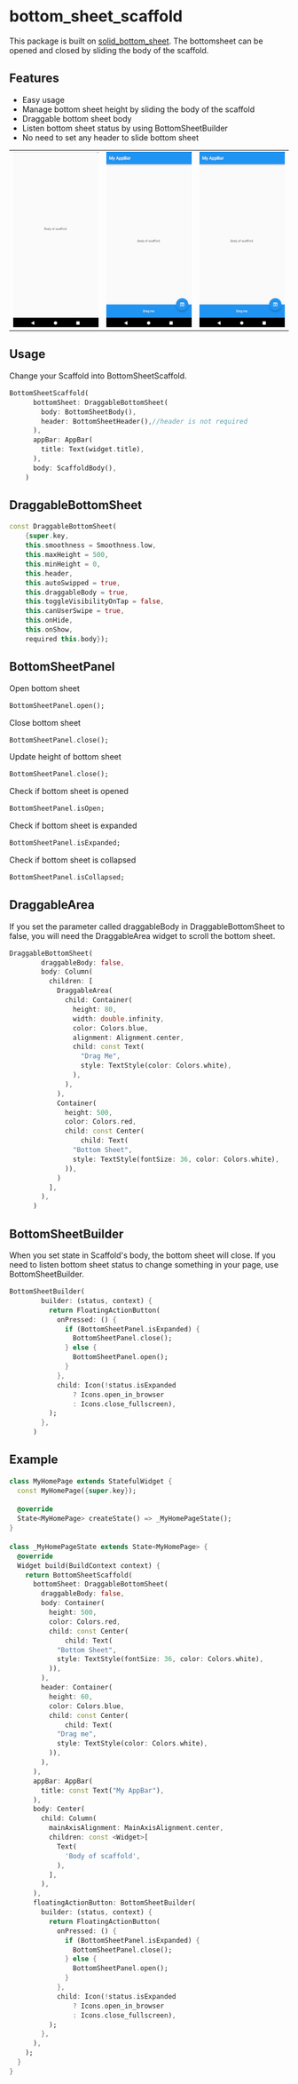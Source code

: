 # bottom_sheet_scaffold

This package is built on [solid_bottom_sheet](https://pub.dev/packages/solid_bottom_sheet). The bottomsheet can be opened and closed by sliding the body of the scaffold.

## Features

- Easy usage
- Manage bottom sheet height by sliding the body of the scaffold
- Draggable bottom sheet body
- Listen bottom sheet status by using BottomSheetBuilder
- No need to set any header to slide bottom sheet

<div style="text-align: center">
    <table>
        <tr>       
            <td style="text-align: center">
                <img src="https://raw.githubusercontent.com/FlutterWay/files/main/bottom_sheet_scaffold_full_body.gif" width="200"/>
            </td>
            <td style="text-align: center">
                <img src="https://raw.githubusercontent.com/FlutterWay/files/main/bottom_sheet_scaffold_auto_swipping.gif" width="200"/>
            </td>            
            <td style="text-align: center">
                <img src="https://raw.githubusercontent.com/FlutterWay/files/main/bottom_sheet_scaffold_static.gif" width="200"/>
            </td>
        </tr> 
    </table>
</div>

## Usage

Change your Scaffold into BottomSheetScaffold. 

```dart
BottomSheetScaffold(
      bottomSheet: DraggableBottomSheet(
        body: BottomSheetBody(),
        header: BottomSheetHeader(),//header is not required
      ),
      appBar: AppBar(
        title: Text(widget.title),
      ),
      body: ScaffoldBody(),
    )
```

## DraggableBottomSheet

```dart
const DraggableBottomSheet(
    {super.key,
    this.smoothness = Smoothness.low,
    this.maxHeight = 500,
    this.minHeight = 0,
    this.header,
    this.autoSwipped = true,
    this.draggableBody = true,
    this.toggleVisibilityOnTap = false,
    this.canUserSwipe = true,
    this.onHide,
    this.onShow,
    required this.body});
```

## BottomSheetPanel

Open bottom sheet
```dart
BottomSheetPanel.open();
```
Close bottom sheet
```dart
BottomSheetPanel.close();
```
Update height of bottom sheet
```dart
BottomSheetPanel.close();
```
Check if bottom sheet is opened
```dart
BottomSheetPanel.isOpen;
```
Check if bottom sheet is expanded
```dart
BottomSheetPanel.isExpanded;
```
Check if bottom sheet is collapsed
```dart
BottomSheetPanel.isCollapsed;
```

## DraggableArea
If you set the parameter called draggableBody in DraggableBottomSheet to false, you will need the DraggableArea widget to scroll the bottom sheet.

```dart
DraggableBottomSheet(
        draggableBody: false,
        body: Column(
          children: [
            DraggableArea(
              child: Container(
                height: 80,
                width: double.infinity,
                color: Colors.blue,
                alignment: Alignment.center,
                child: const Text(
                  "Drag Me",
                  style: TextStyle(color: Colors.white),
                ),
              ),
            ),
            Container(
              height: 500,
              color: Colors.red,
              child: const Center(
                  child: Text(
                "Bottom Sheet",
                style: TextStyle(fontSize: 36, color: Colors.white),
              )),
            )
          ],
        ),
      )
```
## BottomSheetBuilder
When you set state in Scaffold's body, the bottom sheet will close. If you need to listen bottom sheet status to change something in your page, use BottomSheetBuilder.

```dart
BottomSheetBuilder(
        builder: (status, context) {
          return FloatingActionButton(
            onPressed: () {
              if (BottomSheetPanel.isExpanded) {
                BottomSheetPanel.close();
              } else {
                BottomSheetPanel.open();
              }
            },
            child: Icon(!status.isExpanded
                ? Icons.open_in_browser
                : Icons.close_fullscreen),
          );
        },
      )
```


## Example

```dart
class MyHomePage extends StatefulWidget {
  const MyHomePage({super.key});

  @override
  State<MyHomePage> createState() => _MyHomePageState();
}

class _MyHomePageState extends State<MyHomePage> {
  @override
  Widget build(BuildContext context) {
    return BottomSheetScaffold(
      bottomSheet: DraggableBottomSheet(
        draggableBody: false,
        body: Container(
          height: 500,
          color: Colors.red,
          child: const Center(
              child: Text(
            "Bottom Sheet",
            style: TextStyle(fontSize: 36, color: Colors.white),
          )),
        ),
        header: Container(
          height: 60,
          color: Colors.blue,
          child: const Center(
              child: Text(
            "Drag me",
            style: TextStyle(color: Colors.white),
          )),
        ),
      ),
      appBar: AppBar(
        title: const Text("My AppBar"),
      ),
      body: Center(
        child: Column(
          mainAxisAlignment: MainAxisAlignment.center,
          children: const <Widget>[
            Text(
              'Body of scaffold',
            ),
          ],
        ),
      ),
      floatingActionButton: BottomSheetBuilder(
        builder: (status, context) {
          return FloatingActionButton(
            onPressed: () {
              if (BottomSheetPanel.isExpanded) {
                BottomSheetPanel.close();
              } else {
                BottomSheetPanel.open();
              }
            },
            child: Icon(!status.isExpanded
                ? Icons.open_in_browser
                : Icons.close_fullscreen),
          );
        },
      ),
    );
  }
}

```